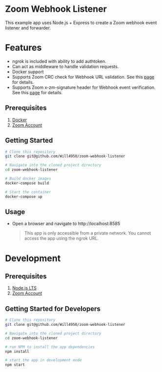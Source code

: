 # Zoom Webhook Listener

This example app uses Node.js + Express to create a Zoom webhook event listener and forwarder.

# Features

- ngrok is included with ability to add authtoken.
- Can act as middleware to handle validation requests.
- Docker support
- Supports Zoom CRC check for Webhook URL validation. See this [page](https://marketplace.zoom.us/docs/api-reference/webhook-reference/#validate-your-webhook-endpoint) for details.
- Supports Zoom x-zm-signature header for Webhook event verification. See this [page](https://marketplace.zoom.us/docs/api-reference/webhook-reference/#verify-webhook-events) for details.

## Prerequisites

1. [Docker](https://www.docker.com/)
2. [Zoom Account](https://support.zoom.us/hc/en-us/articles/207278726-Plan-Types-)

## Getting Started

```bash
# Clone this repository
git clone git@github.com/Will4950/zoom-webhook-listener

# Navigate into the cloned project directory
cd zoom-webhook-listener

# Build docker images
docker-compose build

# Start the container
docker-compose up
```

## Usage

- Open a browser and navigate to http://localhost:8585
  > This app is only accessible from a private network. You cannot access the app using the ngrok URL.

# Development

## Prerequisites

1. [Node.js LTS](https://nodejs.org/en/)
2. [Zoom Account](https://support.zoom.us/hc/en-us/articles/207278726-Plan-Types-)

## Getting Started for Developers

```bash
# Clone this repository
git clone git@github.com/Will4950/zoom-webhook-listener

# Navigate into the cloned project directory
cd zoom-webhook-listener

# run NPM to install the app dependencies
npm install

# start the app in development mode
npm start
```
